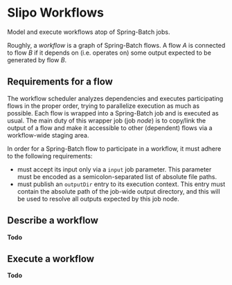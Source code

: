 # Slipo Workflows

Model and execute workflows atop of Spring-Batch jobs.

Roughly, a *workflow* is a graph of Spring-Batch flows. A flow *A* is connected to flow *B* if it depends on (i.e. operates on) some output expected to be generated by flow *B*.  

## Requirements for a flow

The workflow scheduler analyzes dependencies and executes participating flows in the proper order, trying to parallelize execution as much as possible. Each flow is wrapped into a Spring-Batch job and is executed as usual. The main duty of this wrapper job (job *node*) is to copy/link the output of a flow and make it accessible to other (dependent) flows via a workflow-wide staging area.

In order for a Spring-Batch flow to participate in a workflow, it must adhere to the following requirements:

  * must accept its input only via a `input` job parameter. This parameter must be encoded as a semicolon-separated list of absolute file paths.
  * must publish an `outputDir` entry to its execution context. This entry must contain the absolute path of the job-wide output directory, and this will be used to resolve all outputs expected by this job node.      

## Describe a workflow

__Todo__

## Execute a workflow

__Todo__
